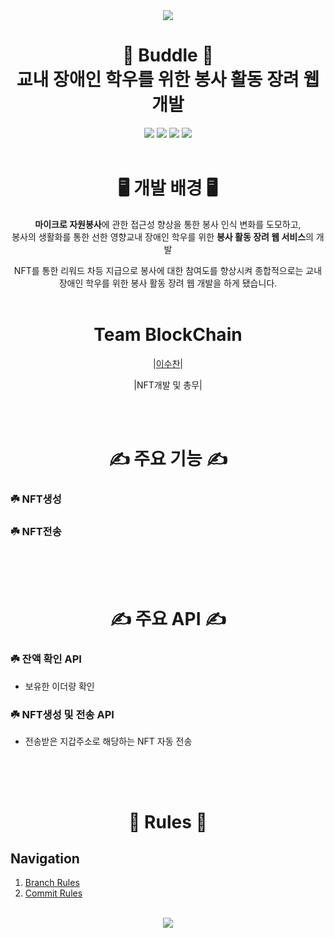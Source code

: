 <div align="center">

<img src="https://capsule-render.vercel.app/api?type=waving&color=9FC700&height=150&section=header" />

# 🌿 Buddle 🌿 </br> 교내 장애인 학우를 위한 봉사 활동 장려 웹 개발  
<img src="https://img.shields.io/badge/springboot-6DB33F?style=for-the-badge&logo=springboot&logoColor=white"/>
<img src="https://img.shields.io/badge/solidity-007ACC?style=for-the-badge&logo=solidity&logoColor=white"/>
<img src="https://img.shields.io/badge/IntelliJ%20IDEA%20CE-0000CD?style=for-the-badge&logo=intellijidea&logoColor=white"/>
<img src="https://img.shields.io/badge/Ethereum-007ACC?style=for-the-badge&logo=ethereum&logoColor=white"/>
<br/><br/>

# 🖥️ 개발 배경 🖥️
**마이크로 자원봉사**에 관한 접근성 향상을 통한 봉사 인식 변화를 도모하고, <br/>
봉사의 생활화를 통한 선한 영향교내 장애인 학우를 위한 **봉사 활동 장려 웹 서비스**의 개발

NFT를 통한 리워드 차등 지급으로 봉사에 대한 참여도를 향상시켜 종합적으로는 교내 장애인 학우를 위한 봉사 활동 장려 웹 개발을 하게 됐습니다.<br/><br/>

# Team BlockChain
|[이수찬](https://github.com/XXUCHAN)|

|NFT개발 및 총무|
</div>
<br/><br/>

<div align="center">
  
# ✍️ 주요 기능 ✍️
</div>

### ☘️ NFT생성

### ☘️ NFT전송


## 
<br/><br/>

<div align="center">

# ✍️ 주요 API ✍️
</div>

### ☘️ 잔액 확인 API
- 보유한 이더량 확인
### ☘️ NFT생성 및 전송 API
- 전송받은 지갑주소로 해당하는 NFT 자동 전송
## 
<br/><br/>

<div align="center">
  
# 📜 Rules 📜

</div>

## Navigation
1. [Branch Rules](#branch-rules)
2. [Commit Rules](#commit-rules)<br/><br/>


<div align="center">

<img src="https://capsule-render.vercel.app/api?type=waving&color=9FC700&height=150&section=footer" />
